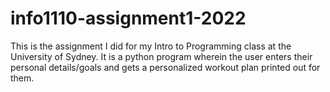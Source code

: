 # info1110-assignment1-2022

This is the assignment I did for my Intro to Programming class at the University of Sydney. It is a python program wherein the user enters their personal details/goals and gets a personalized workout plan printed out for them.
